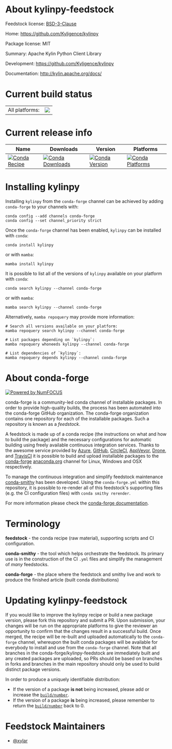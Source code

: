 About kylinpy-feedstock
=======================

Feedstock license: [BSD-3-Clause](https://github.com/conda-forge/kylinpy-feedstock/blob/main/LICENSE.txt)

Home: https://github.com/Kyligence/kylinpy

Package license: MIT

Summary: Apache Kylin Python Client Library

Development: https://github.com/Kyligence/kylinpy

Documentation: http://kylin.apache.org/docs/

Current build status
====================


<table><tr><td>All platforms:</td>
    <td>
      <a href="https://dev.azure.com/conda-forge/feedstock-builds/_build/latest?definitionId=12012&branchName=main">
        <img src="https://dev.azure.com/conda-forge/feedstock-builds/_apis/build/status/kylinpy-feedstock?branchName=main">
      </a>
    </td>
  </tr>
</table>

Current release info
====================

| Name | Downloads | Version | Platforms |
| --- | --- | --- | --- |
| [![Conda Recipe](https://img.shields.io/badge/recipe-kylinpy-green.svg)](https://anaconda.org/conda-forge/kylinpy) | [![Conda Downloads](https://img.shields.io/conda/dn/conda-forge/kylinpy.svg)](https://anaconda.org/conda-forge/kylinpy) | [![Conda Version](https://img.shields.io/conda/vn/conda-forge/kylinpy.svg)](https://anaconda.org/conda-forge/kylinpy) | [![Conda Platforms](https://img.shields.io/conda/pn/conda-forge/kylinpy.svg)](https://anaconda.org/conda-forge/kylinpy) |

Installing kylinpy
==================

Installing `kylinpy` from the `conda-forge` channel can be achieved by adding `conda-forge` to your channels with:

```
conda config --add channels conda-forge
conda config --set channel_priority strict
```

Once the `conda-forge` channel has been enabled, `kylinpy` can be installed with `conda`:

```
conda install kylinpy
```

or with `mamba`:

```
mamba install kylinpy
```

It is possible to list all of the versions of `kylinpy` available on your platform with `conda`:

```
conda search kylinpy --channel conda-forge
```

or with `mamba`:

```
mamba search kylinpy --channel conda-forge
```

Alternatively, `mamba repoquery` may provide more information:

```
# Search all versions available on your platform:
mamba repoquery search kylinpy --channel conda-forge

# List packages depending on `kylinpy`:
mamba repoquery whoneeds kylinpy --channel conda-forge

# List dependencies of `kylinpy`:
mamba repoquery depends kylinpy --channel conda-forge
```


About conda-forge
=================

[![Powered by
NumFOCUS](https://img.shields.io/badge/powered%20by-NumFOCUS-orange.svg?style=flat&colorA=E1523D&colorB=007D8A)](https://numfocus.org)

conda-forge is a community-led conda channel of installable packages.
In order to provide high-quality builds, the process has been automated into the
conda-forge GitHub organization. The conda-forge organization contains one repository
for each of the installable packages. Such a repository is known as a *feedstock*.

A feedstock is made up of a conda recipe (the instructions on what and how to build
the package) and the necessary configurations for automatic building using freely
available continuous integration services. Thanks to the awesome service provided by
[Azure](https://azure.microsoft.com/en-us/services/devops/), [GitHub](https://github.com/),
[CircleCI](https://circleci.com/), [AppVeyor](https://www.appveyor.com/),
[Drone](https://cloud.drone.io/welcome), and [TravisCI](https://travis-ci.com/)
it is possible to build and upload installable packages to the
[conda-forge](https://anaconda.org/conda-forge) [anaconda.org](https://anaconda.org/)
channel for Linux, Windows and OSX respectively.

To manage the continuous integration and simplify feedstock maintenance
[conda-smithy](https://github.com/conda-forge/conda-smithy) has been developed.
Using the ``conda-forge.yml`` within this repository, it is possible to re-render all of
this feedstock's supporting files (e.g. the CI configuration files) with ``conda smithy rerender``.

For more information please check the [conda-forge documentation](https://conda-forge.org/docs/).

Terminology
===========

**feedstock** - the conda recipe (raw material), supporting scripts and CI configuration.

**conda-smithy** - the tool which helps orchestrate the feedstock.
                   Its primary use is in the construction of the CI ``.yml`` files
                   and simplify the management of *many* feedstocks.

**conda-forge** - the place where the feedstock and smithy live and work to
                  produce the finished article (built conda distributions)


Updating kylinpy-feedstock
==========================

If you would like to improve the kylinpy recipe or build a new
package version, please fork this repository and submit a PR. Upon submission,
your changes will be run on the appropriate platforms to give the reviewer an
opportunity to confirm that the changes result in a successful build. Once
merged, the recipe will be re-built and uploaded automatically to the
`conda-forge` channel, whereupon the built conda packages will be available for
everybody to install and use from the `conda-forge` channel.
Note that all branches in the conda-forge/kylinpy-feedstock are
immediately built and any created packages are uploaded, so PRs should be based
on branches in forks and branches in the main repository should only be used to
build distinct package versions.

In order to produce a uniquely identifiable distribution:
 * If the version of a package **is not** being increased, please add or increase
   the [``build/number``](https://docs.conda.io/projects/conda-build/en/latest/resources/define-metadata.html#build-number-and-string).
 * If the version of a package **is** being increased, please remember to return
   the [``build/number``](https://docs.conda.io/projects/conda-build/en/latest/resources/define-metadata.html#build-number-and-string)
   back to 0.

Feedstock Maintainers
=====================

* [@xylar](https://github.com/xylar/)

